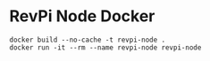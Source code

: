 # RevPi Node Docker

```
docker build --no-cache -t revpi-node .
docker run -it --rm --name revpi-node revpi-node
```